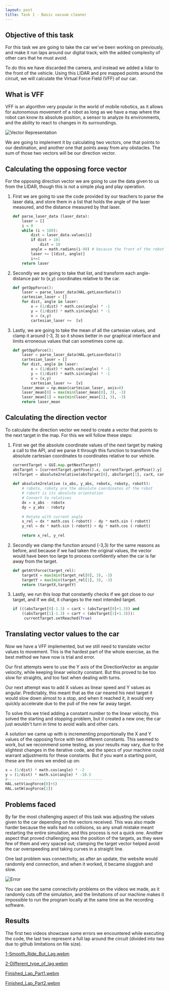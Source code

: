 ```yaml
---
layout: post
title: Task 1 - Basic vacuum cleaner
---
```

## Objective of this task
For this task we are going to take the car we've been working on previously, and make it run laps around our digital track; with the added complexity of other cars that he must avoid.

To do this we have discarded the camera, and instead we added a lidar to the front of the vehicle. Using this LIDAR and pre mapped points around the circuit, we will calculate the Virtual Force Field (VFF) of our car.

## What is VFF
VFF is an algorithm very popular in the world of mobile robotics, as it allows for autonomous movement of a robot as long as we have a map where the robot can know its absolute position, a sensor to analyze its environments, and the ability to react to changes in its surroundings.

![Vector Representation](../images/VFF_GUI.png)

We are going to implement it by calculating two vectors, one that points to our destination, and another one that points away from any obstacles. The sum of those two vectors will be our direction vector.

## Calculating the opposing force vector
For the opposing direction vector we are going to use the data given to us from the LIDAR, though this is not a simple plug and play operation.
1. First we are going to use the code provided by our teachers to parse the laser data, and store them in a list that holds the angle of the laser measured, and the distance measured by that laser.
   ```python
   def parse_laser_data (laser_data):
       laser = []
       i = 0
       while (i < 180):
           dist = laser_data.values[i]
           if dist > 10:
               dist = 10
           angle = math.radians(i-90) # because the front of the robot is -90 degrees
           laser += [(dist, angle)]
           i+=1
       return laser
   ```
2. Secondly we are going to take that list, and transform each angle-distance pair to (x,y) coordinates relative to the car.
   ```python
   def getOppForce():
       laser = parse_laser_data(HAL.getLaserData())
       cartesian_laser = []
       for dist, angle in laser:
           x = (1/dist) * math.cos(angle) * -1
           y = (1/dist) * math.sin(angle) * -1
           v = (x,y)
           cartesian_laser +=  [v]
   ```
3. Lastly, we are going to take the mean of all the cartesian values, and clamp it around (-3, 3) so it shows better in our graphical interface and limits erroneous values that can sometimes come up.
   ```python
   def getOppForce():
       laser = parse_laser_data(HAL.getLaserData())
       cartesian_laser = []
       for dist, angle in laser:
           x = (1/dist) * math.cos(angle) * -1
           y = (1/dist) * math.sin(angle) * -1
           v = (x,y)
           cartesian_laser +=  [v]
       laser_mean = np.mean(cartesian_laser, axis=0)
       laser_mean[0] = max(min(laser_mean[0], 3), -3)
       laser_mean[1] = max(min(laser_mean[1], 3), -3)
       return laser_mean
   ```

## Calculating the direction vector
To calculate the direction vector we need to create a vector that points to the next target in the map. For this we will follow these steps:
1. First we get the absolute coordinate values of the next target by making a call to the API, and we parse it through this function to transform the absolute cartesian coordinates to coordinates relative to our vehicle.
   ```python
   currentTarget = GUI.map.getNextTarget()
   absTarget = [currentTarget.getPose().x, currentTarget.getPose().y]
   relTarget = absolute2relative(absTarget[0], absTarget[1], carX, carY, yaw)
    
   def absolute2relative (x_abs, y_abs, robotx, roboty, robott):
       # robotx, roboty are the absolute coordinates of the robot
       # robott is its absolute orientation
       # Convert to relatives
       dx = x_abs - robotx
       dy = y_abs - roboty
    
       # Rotate with current angle
       x_rel = dx * math.cos (-robott) - dy * math.sin (-robott)
       y_rel = dx * math.sin (-robott) + dy * math.cos (-robott)
    
       return x_rel, y_rel
   ``` 
2. Secondly we clamp the function around (-3,3) for the same reasons as before, and because if we had taken the original values, the vector would have been too large to process confidently when the car is far away from the target.
   ```python
   def getAttForce(target_rel):
       targetX = max(min(target_rel[0], 3), -3)
       targetY = max(min(target_rel[1], 3), -3)
       return (targetX,targetY)
   ```
3. Lastly, we run this loop that constantly checks if we got close to our target, and if we did, it changes to the next intended target. 
   ```python
   if (((absTarget[0]-1.3) < carX < (absTarget[0]+1.3)) and
       ((absTarget[1]-1.3) < carY < (absTarget[1]+1.3))):
        currentTarget.setReached(True)
   ```
## Translating vector values to the car
Now we have a VFF implemented, but we still need to translate vector values to movement. This is the hardest part of the whole exercise, as the best method we have now is trial and error.

Our first attempts were to use the Y axis of the DirectionVector as angular velocity, while keeping linear velocity constant. But this proved to be too slow for straights, and too fast when dealing with turns.

Our next attempt was to add X values as linear speed and Y values as angular. Predictably, this meant that as the car neared his next target it would slow down almost to a stop, and when it reached it, it would very quickly accelerate due to the pull of the new far away target.

To solve this we tried adding a constant number to the linear velocity, this solved the starting and stopping problem, but it created a new one; the car just wouldn't turn in time to avoid walls and other cars.

A solution we came up with is incrementing proportionally the X and Y values of the opposing force with two different constants. This seemed to work, but we recommend some testing, as your results may vary, due to the slightest changes in the iterative code, and the specs of your machine could warrant adjustments for these constants. But if you want a starting point, these are the ones we ended up on:

```python
x = (1/dist) * math.cos(angle) * -2
y = (1/dist) * math.sin(angle) * -10.5
#------------------------------------------
HAL.setV(avgForce[0]+5)
HAL.setW(avgForce[1])
```
## Problems faced
By far the most challenging aspect of this task was adjusting the values given to the car depending on the vectors received. This was also made harder because the walls had no collisions, so any small mistake meant restarting the entire simulation, and this process is not a quick one. Another aspect that proved challenging was the position of the targets, as they were few of them and very spaced out; clamping the target vector helped avoid  the car overspeeding and taking curves in a straight line.

One last problem was connectivity, as after an update, the website would randomly end connection, and when it worked, it became sluggish and slow.

![Error](../images/Error_Message.png)


You can see the same connectivity problems on the videos we made, as it randomly cuts off the simulation, and the limitations of our machine makes it impossible to run the program locally at the same time as the recording software. 

## Results
The first two videos showcase some errors we encountered while executing the code, the last two represent a full lap around the circuit (divided into two due to github limitations on file size).

[1-Smooth_Ride_But_Lag.webm](https://github.com/lmorenog2021/lmorenog2021.github.io/assets/92941117/a9637039-565f-4f97-b7c8-69a78ad83c89)

[2-Different_type_of_lag.webm](https://github.com/lmorenog2021/lmorenog2021.github.io/assets/92941117/9c22a4cf-cdd8-40c3-9c97-1460708484f5)

[Finished_Lap_Part1.webm](https://github.com/lmorenog2021/lmorenog2021.github.io/assets/92941117/1a2508cf-58a5-4c4b-8734-c4bda4f246b3)

[Finished_Lap_Part2.webm](https://github.com/lmorenog2021/lmorenog2021.github.io/assets/92941117/ceac61b0-9bb3-45b3-a2da-5c3c2bdf579d)

